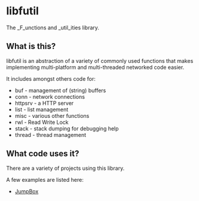 libfutil
========

The _F_unctions and _util_ities library.

What is this?
-------------

libfutil is an abstraction of a variety of commonly used functions
that makes implementing multi-platform and multi-threaded networked
code easier.

It includes amongst others code for:
* buf - management of (string) buffers
* conn - network connections
* httpsrv - a HTTP server
* list - list management
* misc - various other functions
* rwl - Read Write Lock
* stack - stack dumping for debugging help
* thread - thread management

What code uses it?
------------------
There are a variety of projects using this library.

A few examples are listed here:

* [JumpBox](https://github.com/SRI-CSL/jumpbox)

